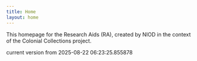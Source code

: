 ```yaml
---
title: Home
layout: home
---
```


This homepage for the Research Aids (RA), created by NIOD in the context of the Colonial Collections project. 


current version from 2025-08-22 06:23:25.855878